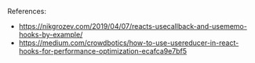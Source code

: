 References:

- https://nikgrozev.com/2019/04/07/reacts-usecallback-and-usememo-hooks-by-example/
- https://medium.com/crowdbotics/how-to-use-usereducer-in-react-hooks-for-performance-optimization-ecafca9e7bf5
